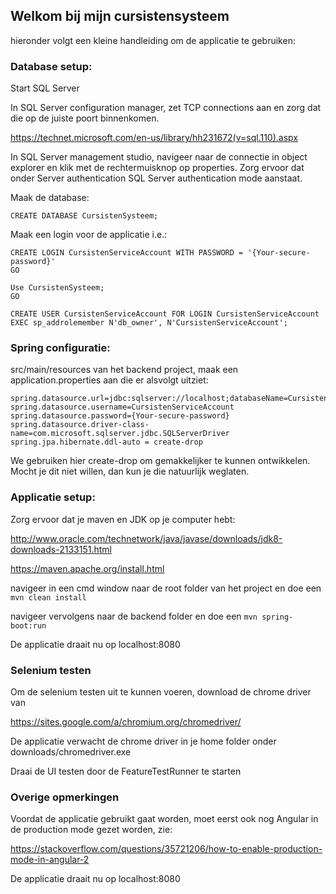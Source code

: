 ## Welkom bij mijn cursistensysteem
hieronder volgt een kleine handleiding om de applicatie te gebruiken:

### Database setup:
Start SQL Server

In SQL Server configuration manager, zet TCP connections aan en zorg dat die op de juiste poort binnenkomen.

https://technet.microsoft.com/en-us/library/hh231672(v=sql.110).aspx

In SQL Server management studio, navigeer naar de connectie in object explorer en klik met de rechtermuisknop op properties.
Zorg ervoor dat onder Server authentication SQL Server authentication mode aanstaat.

Maak de database:
```
CREATE DATABASE CursistenSysteem;
```
Maak een login voor de applicatie i.e.:
```
CREATE LOGIN CursistenServiceAccount WITH PASSWORD = '{Your-secure-password}'
GO

Use CursistenSysteem;
GO

CREATE USER CursistenServiceAccount FOR LOGIN CursistenServiceAccount
EXEC sp_addrolemember N'db_owner', N'CursistenServiceAccount';
```
### Spring configuratie:
src/main/resources van het backend project, maak een application.properties aan die er alsvolgt uitziet:

```
spring.datasource.url=jdbc:sqlserver://localhost;databaseName=CursistenSysteem
spring.datasource.username=CursistenServiceAccount
spring.datasource.password={Your-secure-password}
spring.datasource.driver-class-name=com.microsoft.sqlserver.jdbc.SQLServerDriver
spring.jpa.hibernate.ddl-auto = create-drop
```

We gebruiken hier create-drop om gemakkelijker te kunnen ontwikkelen.
Mocht je dit niet willen, dan kun je die natuurlijk weglaten.

### Applicatie setup:
Zorg ervoor dat je maven en JDK op je computer hebt:

http://www.oracle.com/technetwork/java/javase/downloads/jdk8-downloads-2133151.html

https://maven.apache.org/install.html

navigeer in een cmd window naar de root folder van het project en doe een `mvn clean install`

navigeer vervolgens naar de backend folder en doe een `mvn spring-boot:run`

De applicatie draait nu op localhost:8080

### Selenium testen
Om de selenium testen uit te kunnen voeren, download de chrome driver van

https://sites.google.com/a/chromium.org/chromedriver/

De applicatie verwacht de chrome driver in je home folder onder downloads/chromedriver.exe

Draai de UI testen door de FeatureTestRunner te starten

### Overige opmerkingen
Voordat de applicatie gebruikt gaat worden, moet eerst ook nog Angular in de production mode gezet worden, zie:

https://stackoverflow.com/questions/35721206/how-to-enable-production-mode-in-angular-2

De applicatie draait nu op localhost:8080